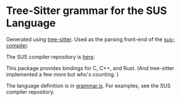# Tree-Sitter grammar for the SUS Language

Generated using [tree-sitter](https://tree-sitter.github.io/tree-sitter/). Used as the parsing front-end of the [sus-compiler](https://crates.io/crates/sus-compiler). 

The SUS compiler repository is [here](https://github.com/pc2/sus-compiler). 

This package provides bindings for C, C++, and Rust. (And tree-sitter implemented a few more but who's counting. )

The language definition is in [grammar.js](grammar.js). For examples, see the SUS compiler repository. 

